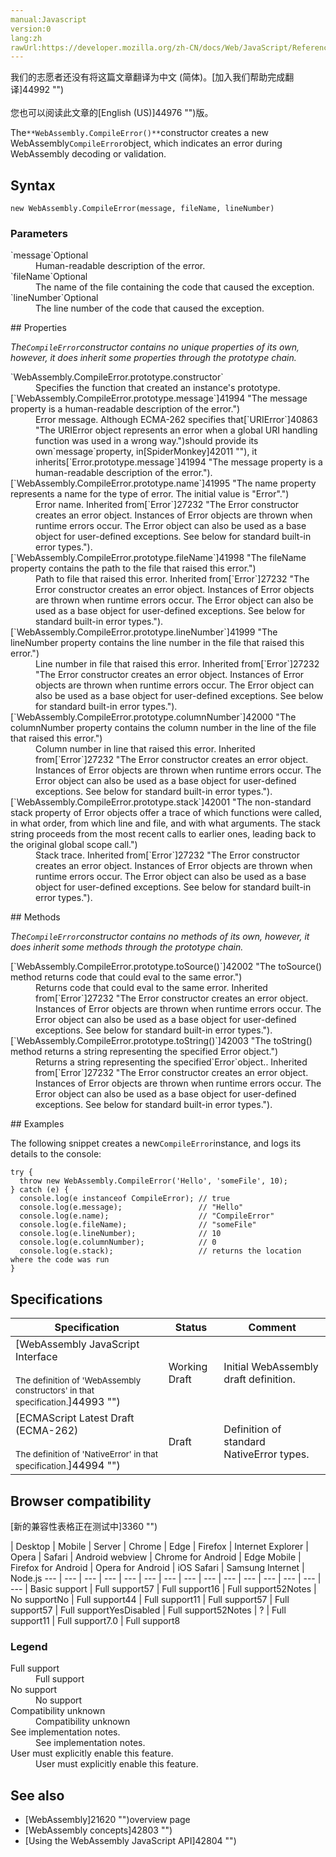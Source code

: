 ```yaml
---
manual:Javascript
version:0
lang:zh
rawUrl:https://developer.mozilla.org/zh-CN/docs/Web/JavaScript/Reference/Global_Objects/WebAssembly/CompileError
---
```




<bdi>我们的志愿者还没有将这篇文章翻译为<bdi>中文 (简体)</bdi>。[加入我们帮助完成翻译]44992 "")<br></br>您也可以阅读此文章的[English (US)]44976 "")版。</bdi>






The`**WebAssembly.CompileError()**`constructor creates a new WebAssembly`CompileError`object, which indicates an error during WebAssembly decoding or validation.


## Syntax<a name="Syntax"></a>

```
new WebAssembly.CompileError(message, fileName, lineNumber)
```

### Parameters<a name="Parameters"></a>
<dl><dt id=''>`message`Optional</dt><dd>Human-readable description of the error.</dd><dt id=''>`fileName`Optional<i></i></dt><dd>The name of the file containing the code that caused the exception.</dd><dt id=''>`lineNumber`Optional<i></i></dt><dd>The line number of the code that caused the exception.</dd></dl>
## Properties<a name="Properties"></a>


*The`CompileError`constructor contains no unique properties of its own, however, it does inherit some properties through the prototype chain.*

<dl><dt id=''>`WebAssembly.CompileError.prototype.constructor`</dt><dd>Specifies the function that created an instance&#39;s prototype.</dd><dt id=''>[`WebAssembly.CompileError.prototype.message`]41994 "The message property is a human-readable description of the error.")</dt><dd>Error message. Although ECMA-262 specifies that[`URIError`]40863 "The URIError object represents an error when a global URI handling function was used in a wrong way.")should provide its own`message`property, in[SpiderMonkey]42011 ""), it inherits[`Error.prototype.message`]41994 "The message property is a human-readable description of the error.").</dd><dt id=''>[`WebAssembly.CompileError.prototype.name`]41995 "The name property represents a name for the type of error. The initial value is "Error".")</dt><dd>Error name. Inherited from[`Error`]27232 "The Error constructor creates an error object. Instances of Error objects are thrown when runtime errors occur. The Error object can also be used as a base object for user-defined exceptions. See below for standard built-in error types.").</dd><dt id=''>[`WebAssembly.CompileError.prototype.fileName`]41998 "The fileName property contains the path to the file that raised this error.")</dt><dd>Path to file that raised this error. Inherited from[`Error`]27232 "The Error constructor creates an error object. Instances of Error objects are thrown when runtime errors occur. The Error object can also be used as a base object for user-defined exceptions. See below for standard built-in error types.").</dd><dt id=''>[`WebAssembly.CompileError.prototype.lineNumber`]41999 "The lineNumber property contains the line number in the file that raised this error.")</dt><dd>Line number in file that raised this error. Inherited from[`Error`]27232 "The Error constructor creates an error object. Instances of Error objects are thrown when runtime errors occur. The Error object can also be used as a base object for user-defined exceptions. See below for standard built-in error types.").</dd><dt id=''>[`WebAssembly.CompileError.prototype.columnNumber`]42000 "The columnNumber property contains the column number in the line of the file that raised this error.")</dt><dd>Column number in line that raised this error. Inherited from[`Error`]27232 "The Error constructor creates an error object. Instances of Error objects are thrown when runtime errors occur. The Error object can also be used as a base object for user-defined exceptions. See below for standard built-in error types.").</dd><dt id=''>[`WebAssembly.CompileError.prototype.stack`]42001 "The non-standard stack property of Error objects offer a trace of which functions were called, in what order, from which line and file, and with what arguments. The stack string proceeds from the most recent calls to earlier ones, leading back to the original global scope call.")</dt><dd>Stack trace. Inherited from[`Error`]27232 "The Error constructor creates an error object. Instances of Error objects are thrown when runtime errors occur. The Error object can also be used as a base object for user-defined exceptions. See below for standard built-in error types.").</dd></dl>
## Methods<a name="Methods"></a>


*The`CompileError`constructor contains no methods of its own, however, it does inherit some methods through the prototype chain.*

<dl><dt id=''>[`WebAssembly.CompileError.prototype.toSource()`]42002 "The toSource() method returns code that could eval to the same error.")</dt><dd>Returns code that could eval to the same error. Inherited from[`Error`]27232 "The Error constructor creates an error object. Instances of Error objects are thrown when runtime errors occur. The Error object can also be used as a base object for user-defined exceptions. See below for standard built-in error types.").</dd><dt id=''>[`WebAssembly.CompileError.prototype.toString()`]42003 "The toString() method returns a string representing the specified Error object.")</dt><dd>Returns a string representing the specified`Error`object.. Inherited from[`Error`]27232 "The Error constructor creates an error object. Instances of Error objects are thrown when runtime errors occur. The Error object can also be used as a base object for user-defined exceptions. See below for standard built-in error types.").</dd></dl>
## Examples<a name="Examples"></a>


The following snippet creates a new`CompileError`instance, and logs its details to the console:


```
try {
  throw new WebAssembly.CompileError('Hello', 'someFile', 10);
} catch (e) {
  console.log(e instanceof CompileError); // true
  console.log(e.message);                 // "Hello"
  console.log(e.name);                    // "CompileError"
  console.log(e.fileName);                // "someFile"
  console.log(e.lineNumber);              // 10
  console.log(e.columnNumber);            // 0
  console.log(e.stack);                   // returns the location where the code was run
}
```

## Specifications<a name="Specifications"></a>

Specification | Status | Comment 
 ---  |  ---  |  ---  | 
[WebAssembly JavaScript Interface<br></br><small>The definition of &#39;WebAssembly constructors&#39; in that specification.</small>]44993 "") | Working Draft | Initial WebAssembly draft definition. 
[ECMAScript Latest Draft (ECMA-262)<br></br><small>The definition of &#39;NativeError&#39; in that specification.</small>]44994 "") | Draft | Definition of standard NativeError types. 


## Browser compatibility<a name="Browser_compatibility"></a>
[新的兼容性表格正在测试中<i></i>]3360 "")

 | <abbr>Desktop<i></i></abbr> | <abbr>Mobile<i></i></abbr> | <abbr>Server<i></i></abbr> 
 | <abbr>Chrome<i></i></abbr> | <abbr>Edge<i></i></abbr> | <abbr>Firefox<i></i></abbr> | <abbr>Internet Explorer<i></i></abbr> | <abbr>Opera<i></i></abbr> | <abbr>Safari<i></i></abbr> | <abbr>Android webview<i></i></abbr> | <abbr>Chrome for Android<i></i></abbr> | <abbr>Edge Mobile<i></i></abbr> | <abbr>Firefox for Android<i></i></abbr> | <abbr>Opera for Android<i></i></abbr> | <abbr>iOS Safari<i></i></abbr> | <abbr>Samsung Internet<i></i></abbr> | <abbr>Node.js<i></i></abbr> 
 ---  |  ---  |  ---  |  ---  |  ---  |  ---  |  ---  |  ---  |  ---  |  ---  |  ---  |  ---  |  ---  |  ---  |  ---  | 
Basic support | <abbr>Full support</abbr>57 | <abbr>Full support</abbr>16 | <abbr>Full support</abbr>52<abbr>Notes<i></i></abbr> | <abbr>No support</abbr>No | <abbr>Full support</abbr>44 | <abbr>Full support</abbr>11 | <abbr>Full support</abbr>57 | <abbr>Full support</abbr>57 | <abbr>Full support</abbr>Yes<abbr>Disabled<i></i></abbr> | <abbr>Full support</abbr>52<abbr>Notes<i></i></abbr> | <abbr>?</abbr> | <abbr>Full support</abbr>11 | <abbr>Full support</abbr>7.0 | <abbr>Full support</abbr>8 


### Legend<a name="Legend"></a>
<dl><dt id=''><abbr>Full support</abbr></dt><dd>Full support</dd><dt id=''><abbr>No support</abbr></dt><dd>No support</dd><dt id=''><abbr>Compatibility unknown</abbr></dt><dd>Compatibility unknown</dd><dt id=''><abbr>See implementation notes.<i></i></abbr></dt><dd>See implementation notes.</dd><dt id=''><abbr>User must explicitly enable this feature.<i></i></abbr></dt><dd>User must explicitly enable this feature.</dd></dl>


## See also<a name="See_also"></a>

* [WebAssembly]21620 "")overview page
* [WebAssembly concepts]42803 "")
* [Using the WebAssembly JavaScript API]42804 "")
<dl></dl>


